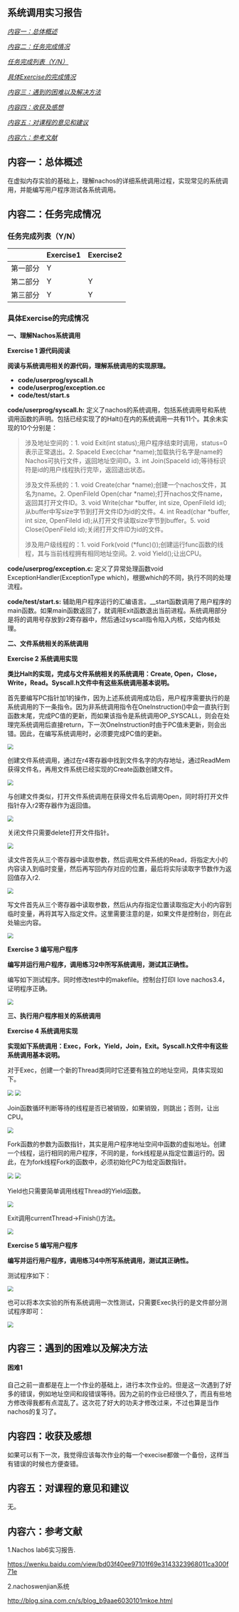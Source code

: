 系统调用实习报告
  ------------------

[*内容一：总体概述* ](#内容一总体概述)

[*内容二：任务完成情况* ](#内容二任务完成情况)

[*任务完成列表（Y/N）* ](#任务完成列表yn)

[*具体Exercise的完成情况* ](#具体exercise的完成情况)

[*内容三：遇到的困难以及解决方法* ](#内容三遇到的困难以及解决方法)

[*内容四：收获及感想* ](#内容四收获及感想)

[*内容五：对课程的意见和建议* ](#内容五对课程的意见和建议)

[*内容六：参考文献* ](#内容六参考文献)

## 内容一：总体概述

在虚拟内存实验的基础上，理解nachos的详细系统调用过程，实现常见的系统调用，并能编写用户程序测试各系统调用。

## 内容二：任务完成情况

### 任务完成列表（Y/N）

|          | Exercise1 | Exercise2 |
| -------- | --------- | --------- |
| 第一部分 | Y         |           |
| 第二部分 | Y         | Y         |
| 第三部分 | Y         | Y         |



### 具体Exercise的完成情况

**一、理解Nachos系统调用**

**Exercise 1 源代码阅读**

**阅读与系统调用相关的源代码，理解系统调用的实现原理。**

- **code/userprog/syscall.h**
- **code/userprog/exception.cc**
- **code/test/start.s**



**code/userprog/syscall.h:** 定义了nachos的系统调用，包括系统调用号和系统调用函数的声明。包括已经实现了的Halt()在内的系统调用一共有11个。其余未实现的10个分别是：

> 涉及地址空间的：1. void Exit(int status);用户程序结束时调用，status=0表示正常退出。2. SpaceId Exec(char \*name);加载执行名字是name的Nachos可执行文件，返回地址空间ID。3. int Join(SpaceId id);等待标识符是id的用户线程执行完毕，返回退出状态。
>
> 涉及文件系统的：1. void Create(char \*name);创建一个nachos文件，其名为name。2. OpenFileId Open(char \*name);打开nachos文件name，返回其打开文件ID。3. void Write(char \*buffer, int size, OpenFileId id);从buffer中写size字节到打开文件ID为id的文件。4. int Read(char \*buffer, int size, OpenFileId id);从打开文件读取size字节到buffer。5. void Close(OpenFileId id);关闭打开文件ID为id的文件。
>
> 涉及用户级线程的：1. void Fork(void (\*func)());创建运行func函数的线程，其与当前线程拥有相同地址空间。2. void Yield();让出CPU。
>

**code/userprog/exception.c:** 定义了异常处理函数void ExceptionHandler(ExceptionType which)，根据which的不同，执行不同的处理流程。

**code/test/start.s:** 辅助用户程序运行的汇编语言。\_\_start函数调用了用户程序的main函数。如果main函数返回了，就调用Exit函数退出当前进程。系统调用部分是将的调用号存放到r2寄存器中，然后通过syscall指令陷入内核，交给内核处理。



**二、文件系统相关的系统调用**

**Exercise 2 系统调用实现**

**类比Halt的实现，完成与文件系统相关的系统调用：Create, Open，Close，Write，Read。Syscall.h文件中有这些系统调用基本说明。**



首先要编写PC指针加1的操作，因为上述系统调用成功后，用户程序需要执行的是系统调用的下一条指令。因为非系统调用指令在OneInstruction()中会一直执行到函数末尾，完成PC值的更新，而如果该指令是系统调用OP\_SYSCALL，则会在处理完系统调用后直接return，下一次OneInstruction时由于PC值未更新，则会出错。因此，在编写系统调用时，必须要完成PC值的更新。

<img src="..\images\Lab6系统调用\e2-1.png" style="zoom:80%;" />

创建文件系统调用，通过在r4寄存器中找到文件名字的内存地址，通过ReadMem获得文件名，再用文件系统已经实现的Create函数创建文件。

<img src="..\images\Lab6系统调用\e2-2.png" style="zoom:80%;" />

与创建文件类似，打开文件系统调用在获得文件名后调用Open，同时将打开文件指针存入r2寄存器作为返回值。

<img src="..\images\Lab6系统调用\e2-3.png" style="zoom:80%;" />

关闭文件只需要delete打开文件指针。

<img src="..\images\Lab6系统调用\e2-4.png" style="zoom:80%;" />

读文件首先从三个寄存器中读取参数，然后调用文件系统的Read，将指定大小的内容读入到临时变量，然后再写回内存对应的位置，最后将实际读取字节数作为返回值存入r2.

<img src="..\images\Lab6系统调用\e2-5.png" style="zoom:80%;" />

写文件首先从三个寄存器中读取参数，然后从内存指定位置读取指定大小的内容到临时变量，再将其写入指定文件。这里需要注意的是，如果文件是控制台，则在此处输出内容。

<img src="..\images\Lab6系统调用\e2-6.png" style="zoom:80%;" />



**Exercise 3 编写用户程序**

**编写并运行用户程序，调用练习2中所写系统调用，测试其正确性。**



编写如下测试程序。同时修改test中的makefile。控制台打印I love nachos3.4，证明程序正确。

<img src="..\images\Lab6系统调用\e3.png" style="zoom:80%;" />



**三、执行用户程序相关的系统调用**

**Exercise 4 系统调用实现**

**实现如下系统调用：Exec，Fork，Yield，Join，Exit。Syscall.h文件中有这些系统调用基本说明。**



对于Exec，创建一个新的Thread类同时它还要有独立的地址空间，具体实现如下。

<img src="..\images\Lab6系统调用\e4-1.png" style="zoom:80%;" />

<img src="..\images\Lab6系统调用\e4-2.png" style="zoom:80%;" />

Join函数循环判断等待的线程是否已被销毁，如果销毁，则跳出；否则，让出CPU。

<img src="..\images\Lab6系统调用\e4-3.png" style="zoom:80%;" />

Fork函数的参数为函数指针，其实是用户程序地址空间中函数的虚拟地址。创建一个线程，运行相同的用户程序，不同的是，fork线程是从指定位置运行的。因此，在为fork线程Fork的函数中，必须初始化PC为给定函数指针。

<img src="..\images\Lab6系统调用\e4-4.png" style="zoom:80%;" />

<img src="..\images\Lab6系统调用\e4-5.png" style="zoom:80%;" />

Yield也只需要简单调用线程Thread的Yield函数。

<img src="..\images\Lab6系统调用\e4-6.png" style="zoom:80%;" />

Exit调用currentThread-&gt;Finish()方法。

<img src="..\images\Lab6系统调用\e4-7.png" style="zoom:80%;" />



**Exercise 5 编写用户程序**

**编写并运行用户程序，调用练习4中所写系统调用，测试其正确性。**



测试程序如下：

<img src="..\images\Lab6系统调用\e5-1.png" style="zoom:80%;" />

也可以将本次实验的所有系统调用一次性测试，只需要Exec执行的是文件部分测试程序即可：

<img src="..\images\Lab6系统调用\e5-2.png" style="zoom:80%;" />



## 内容三：遇到的困难以及解决方法

#### 困难1

自己之前一直都是在上一个作业的基础上，进行本次作业的。但是这一次遇到了好多的错误，例如地址空间和段错误等待。因为之前的作业已经很久了，而且有些地方修改得我都有点混乱了。这次花了好大的功夫才修改过来，不过也算是当作nachos的复习了。

## 内容四：收获及感想

如果可以有下一次，我觉得应该每次作业的每一个execise都做一个备份，这样当有错误的时候也方便查错。

## 内容五：对课程的意见和建议

无。

## 内容六：参考文献

1.Nachos lab6实习报告.

https://wenku.baidu.com/view/bd03f40ee97101f69e3143323968011ca300f71e

2.nachoswenjian系统

http://blog.sina.com.cn/s/blog_b9aae6030101mkoe.html
